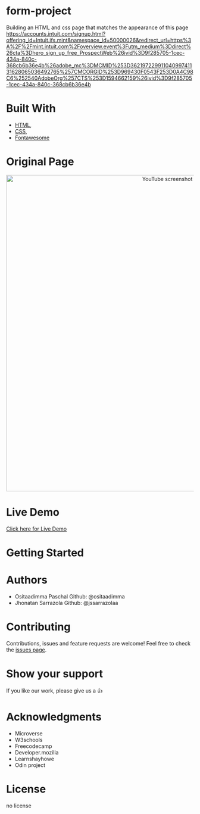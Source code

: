 # form-project
Building an HTML and css page that matches the appearance of this page https://accounts.intuit.com/signup.html?offering_id=Intuit.ifs.mint&namespace_id=50000026&redirect_url=https%3A%2F%2Fmint.intuit.com%2Foverview.event%3Futm_medium%3Ddirect%26cta%3Dhero_sign_up_free_ProspectWeb%26ivid%3D9f285705-1cec-434a-840c-368cb6b36e4b%26adobe_mc%3DMCMID%253D36219722991104099741131628065036492765%257CMCORGID%253D969430F0543F253D0A4C98C6%252540AdobeOrg%257CTS%253D1594662159%26ivid%3D9f285705-1cec-434a-840c-368cb6b36e4b
# Built With
- [HTML](https://developer.mozilla.org/en-US/docs/Web/HTML),
- [CSS](https://www.w3schools.com/css/),
- [Fontawesome](https://fontawesome.com/)

# Original Page
<p align="center">
  <img src="img/project-screenshot.png" width="850" title="YouTube screenshot">
</p>

# Live Demo
[Click here for Live Demo](https://raw.githack.com/ositaadimma/form-project/form/index.html)
# Getting Started

# Authors
- Ositaadimma Paschal  Github: @ositaadimma
- Jhonatan Sarrazola Github: @jssarrazolaa
# Contributing
Contributions, issues and feature requests are welcome!
Feel free to check the [issues page](issues/).
# Show your support
If you like our work, please give us a :+1:

# Acknowledgments
- Microverse
- W3schools
- Freecodecamp
- Developer.mozilla
- Learnshayhowe
- Odin project
# License
no license
